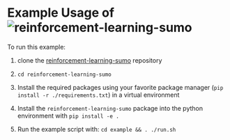 # Example Usage of ![reinforcement-learning-sumo](https://github.com/mschrader15/reinforcement-learning-sumo)

To run this example:

1. clone the [reinforcement-learning-sumo](https://github.com/mschrader15/reinforcement-learning-sumo) repository

2. `cd reinforcement-learning-sumo`

3. Install the required packages using your favorite package manager (`pip install -r ./requirements.txt`) in a virtual environment

4. Install the `reinforcement-learning-sumo` package into the python environment with `pip install -e .`

5. Run the example script with: `cd example && . ./run.sh`
